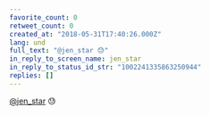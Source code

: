 ```yaml
---
favorite_count: 0
retweet_count: 0
created_at: "2018-05-31T17:40:26.000Z"
lang: und
full_text: "@jen_star 😓"
in_reply_to_screen_name: jen_star
in_reply_to_status_id_str: "1002241335863250944"
replies: []
---
```


[@jen_star](https://twitter.com/jen_star) 😓

